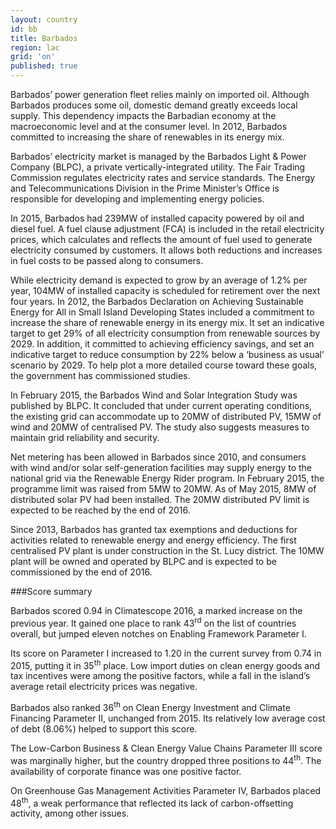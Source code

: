 ```yaml
---
layout: country
id: bb
title: Barbados
region: lac
grid: 'on'
published: true
---
```


Barbados’ power generation fleet relies mainly on imported oil. Although Barbados produces some oil, domestic demand greatly exceeds local supply. This dependency impacts the Barbadian economy at the macroeconomic level and at the consumer level. In 2012, Barbados committed to increasing the share of renewables in its energy mix.

Barbados’ electricity market is managed by the Barbados Light & Power Company (BLPC), a private vertically-integrated utility. The Fair Trading Commission regulates electricity rates and service standards. The Energy and Telecommunications Division in the Prime Minister’s Office is responsible for developing and implementing energy policies.

In 2015, Barbados had 239MW of installed capacity powered by oil and diesel fuel. A fuel clause adjustment (FCA) is included in the retail electricity prices, which calculates and reflects the amount of fuel used to generate electricity consumed by customers. It allows both reductions and increases in fuel costs to be passed along to consumers.

While electricity demand is expected to grow by an average of 1.2% per year, 104MW of installed capacity is scheduled for retirement over the next four years.
In 2012, the Barbados Declaration on Achieving Sustainable Energy for All in Small Island Developing States included a commitment to increase the share of renewable energy in its energy mix. It set an indicative target to get 29% of all electricity consumption from renewable sources by 2029. In addition, it committed to achieving efficiency savings, and set an indicative target to reduce consumption by 22% below a ‘business as usual’ scenario by 2029. To help plot a more detailed course toward these goals, the government has commissioned studies.

In February 2015, the Barbados Wind and Solar Integration Study was published by BLPC. It concluded that under current operating conditions, the existing grid can accommodate up to 20MW of distributed PV, 15MW of wind and 20MW of centralised PV. The study also suggests measures to maintain grid reliability and security.

Net metering has been allowed in Barbados since 2010, and consumers with wind and/or solar self-generation facilities may supply energy to the national grid via the Renewable Energy Rider program. In February 2015, the programme limit was raised from 5MW to 20MW.
As of May 2015, 8MW of distributed solar PV had been installed. The 20MW distributed PV limit is expected to be reached by the end of 2016.

Since 2013, Barbados has granted tax exemptions and deductions for activities related to renewable energy and energy efficiency.
The first centralised PV plant is under construction in the St. Lucy district. The 10MW plant will be owned and operated by BLPC and is expected to be commissioned by the end of 2016.


###Score summary

Barbados scored 0.94 in Climatescope 2016, a marked increase on the previous year. It gained one place to rank 43<sup>rd</sup> on the list of countries overall, but jumped eleven  notches on Enabling Framework Parameter I.

Its score on Parameter I increased to 1.20 in the current survey from 0.74 in 2015, putting it in 35<sup>th</sup> place. Low import duties on clean energy goods and tax incentives were among the positive factors, while a fall in the island’s average retail electricity prices was negative.

Barbados also ranked  36<sup>th</sup>  on Clean Energy Investment and Climate Financing Parameter II, unchanged from 2015. Its relatively low average cost of debt (8.06%) helped to support this score.

The Low-Carbon Business & Clean Energy Value Chains Parameter III score was marginally higher, but the country dropped three positions to 44<sup>th</sup>. The availability of corporate finance was one positive factor.

On Greenhouse Gas Management Activities Parameter IV, Barbados placed 48<sup>th</sup>, a weak performance that reflected its lack of carbon-offsetting activity, among other issues.
